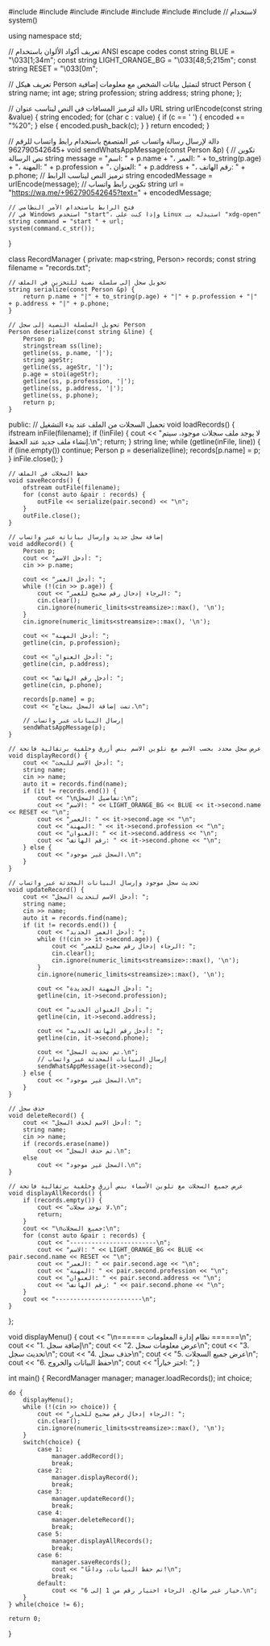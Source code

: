 #include <iostream>
#include <fstream>
#include <sstream>
#include <string>
#include <map>
#include <limits>
#include <cstdlib>   // لاستخدام system()

using namespace std;

// تعريف أكواد الألوان باستخدام ANSI escape codes
const string BLUE = "\033[1;34m";
const string LIGHT_ORANGE_BG = "\033[48;5;215m";
const string RESET = "\033[0m";

// تعريف هيكل Person لتمثيل بيانات الشخص مع معلومات إضافية
struct Person {
    string name;
    int age;
    string profession;
    string address;
    string phone;
};

// دالة لترميز المسافات في النص ليناسب عنوان URL
string urlEncode(const string &value) {
    string encoded;
    for (char c : value) {
        if (c == ' ') {
            encoded += "%20";
        } else {
            encoded.push_back(c);
        }
    }
    return encoded;
}

// دالة لإرسال رسالة واتساب عبر المتصفح باستخدام رابط واتساب للرقم +962790542645
void sendWhatsAppMessage(const Person &p) {
    // تكوين نص الرسالة
    string message = "اسم: " + p.name +
                     "، العمر: " + to_string(p.age) +
                     "، المهنة: " + p.profession +
                     "، العنوان: " + p.address +
                     "، رقم الهاتف: " + p.phone;
    // ترميز النص ليناسب الرابط
    string encodedMessage = urlEncode(message);
    // تكوين رابط واتساب
    string url = "https://wa.me/+962790542645?text=" + encodedMessage;
    
    // فتح الرابط باستخدام الأمر النظامي
    // في Windows استخدم "start"، وإذا كنت على Linux استبدله بـ "xdg-open"
    string command = "start " + url;
    system(command.c_str());
}

class RecordManager {
private:
    map<string, Person> records;
    const string filename = "records.txt";

    // تحويل سجل إلى سلسلة نصية للتخزين في الملف
    string serialize(const Person &p) {
        return p.name + "|" + to_string(p.age) + "|" + p.profession + "|" + p.address + "|" + p.phone;
    }
    
    // تحويل السلسلة النصية إلى سجل Person
    Person deserialize(const string &line) {
        Person p;
        stringstream ss(line);
        getline(ss, p.name, '|');
        string ageStr;
        getline(ss, ageStr, '|');
        p.age = stoi(ageStr);
        getline(ss, p.profession, '|');
        getline(ss, p.address, '|');
        getline(ss, p.phone);
        return p;
    }

public:
    // تحميل السجلات من الملف عند بدء التشغيل
    void loadRecords() {
        ifstream inFile(filename);
        if (!inFile) {
            cout << "لا يوجد ملف سجلات موجود، سيتم إنشاء ملف جديد عند الحفظ.\n";
            return;
        }
        string line;
        while (getline(inFile, line)) {
            if (line.empty()) continue;
            Person p = deserialize(line);
            records[p.name] = p;
        }
        inFile.close();
    }

    // حفظ السجلات في الملف
    void saveRecords() {
        ofstream outFile(filename);
        for (const auto &pair : records) {
            outFile << serialize(pair.second) << "\n";
        }
        outFile.close();
    }

    // إضافة سجل جديد وإرسال بياناته عبر واتساب
    void addRecord() {
        Person p;
        cout << "أدخل الاسم: ";
        cin >> p.name;
        
        cout << "أدخل العمر: ";
        while (!(cin >> p.age)) {
            cout << "الرجاء إدخال رقم صحيح للعمر: ";
            cin.clear();
            cin.ignore(numeric_limits<streamsize>::max(), '\n');
        }
        cin.ignore(numeric_limits<streamsize>::max(), '\n');
        
        cout << "أدخل المهنة: ";
        getline(cin, p.profession);
        
        cout << "أدخل العنوان: ";
        getline(cin, p.address);
        
        cout << "أدخل رقم الهاتف: ";
        getline(cin, p.phone);

        records[p.name] = p;
        cout << "تمت إضافة السجل بنجاح.\n";

        // إرسال البيانات عبر واتساب
        sendWhatsAppMessage(p);
    }

    // عرض سجل محدد بحسب الاسم مع تلوين الاسم بنص أزرق وخلفية برتقالية فاتحة
    void displayRecord() {
        cout << "أدخل الاسم للبحث: ";
        string name;
        cin >> name;
        auto it = records.find(name);
        if (it != records.end()) {
            cout << "\nتفاصيل السجل:\n";
            cout << "الاسم: " << LIGHT_ORANGE_BG << BLUE << it->second.name << RESET << "\n";
            cout << "العمر: " << it->second.age << "\n";
            cout << "المهنة: " << it->second.profession << "\n";
            cout << "العنوان: " << it->second.address << "\n";
            cout << "رقم الهاتف: " << it->second.phone << "\n";
        } else {
            cout << "السجل غير موجود.\n";
        }
    }

    // تحديث سجل موجود وإرسال البيانات المحدثة عبر واتساب
    void updateRecord() {
        cout << "أدخل الاسم لتحديث السجل: ";
        string name;
        cin >> name;
        auto it = records.find(name);
        if (it != records.end()) {
            cout << "أدخل العمر الجديد: ";
            while (!(cin >> it->second.age)) {
                cout << "الرجاء إدخال رقم صحيح للعمر: ";
                cin.clear();
                cin.ignore(numeric_limits<streamsize>::max(), '\n');
            }
            cin.ignore(numeric_limits<streamsize>::max(), '\n');
            
            cout << "أدخل المهنة الجديدة: ";
            getline(cin, it->second.profession);
            
            cout << "أدخل العنوان الجديد: ";
            getline(cin, it->second.address);
            
            cout << "أدخل رقم الهاتف الجديد: ";
            getline(cin, it->second.phone);
            
            cout << "تم تحديث السجل.\n";
            // إرسال البيانات المحدثة عبر واتساب
            sendWhatsAppMessage(it->second);
        } else {
            cout << "السجل غير موجود.\n";
        }
    }

    // حذف سجل
    void deleteRecord() {
        cout << "أدخل الاسم لحذف السجل: ";
        string name;
        cin >> name;
        if (records.erase(name))
            cout << "تم حذف السجل.\n";
        else
            cout << "السجل غير موجود.\n";
    }

    // عرض جميع السجلات مع تلوين الأسماء بنص أزرق وخلفية برتقالية فاتحة
    void displayAllRecords() {
        if (records.empty()) {
            cout << "لا توجد سجلات.\n";
            return;
        }
        cout << "\nجميع السجلات:\n";
        for (const auto &pair : records) {
            cout << "------------------------\n";
            cout << "الاسم: " << LIGHT_ORANGE_BG << BLUE << pair.second.name << RESET << "\n";
            cout << "العمر: " << pair.second.age << "\n";
            cout << "المهنة: " << pair.second.profession << "\n";
            cout << "العنوان: " << pair.second.address << "\n";
            cout << "رقم الهاتف: " << pair.second.phone << "\n";
        }
        cout << "------------------------\n";
    }
};

void displayMenu() {
    cout << "\n====== نظام إدارة المعلومات ======\n";
    cout << "1. إضافة سجل\n";
    cout << "2. عرض معلومات سجل\n";
    cout << "3. تحديث سجل\n";
    cout << "4. حذف سجل\n";
    cout << "5. عرض جميع السجلات\n";
    cout << "6. حفظ البيانات والخروج\n";
    cout << "اختر خياراً: ";
}

int main() {
    RecordManager manager;
    manager.loadRecords();
    int choice;

    do {
        displayMenu();
        while (!(cin >> choice)) {
            cout << "الرجاء إدخال رقم صحيح للخيار: ";
            cin.clear();
            cin.ignore(numeric_limits<streamsize>::max(), '\n');
        }
        switch(choice) {
            case 1:
                manager.addRecord();
                break;
            case 2:
                manager.displayRecord();
                break;
            case 3:
                manager.updateRecord();
                break;
            case 4:
                manager.deleteRecord();
                break;
            case 5:
                manager.displayAllRecords();
                break;
            case 6:
                manager.saveRecords();
                cout << "تم حفظ البيانات، وداعًا!\n";
                break;
            default:
                cout << "خيار غير صالح. الرجاء اختيار رقم من 1 إلى 6.\n";
        }
    } while(choice != 6);
    
    return 0;
} 
